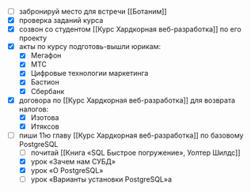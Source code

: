 - [ ] забронируй место для встречи [[Ботаним]]
- [x] проверка заданий курса
- [x] созвон со студентом [[Курс Хардкорная веб-разработка]] по его проекту
- [x] акты по курсу подготовь-вышли юрикам:
	- [x] Мегафон
	- [x] МТС
	- [x] Цифровые технологии маркетинга
	- [x] Бастион
	- [x] Сбербанк
- [x] договора по [[Курс Хардкорная веб-разработка]] для возврата налогов:
	- [x]  Изотова
	- [x]  Итяксов
- [ ] пиши 11ю главу [[Курс Хардкорная веб-разработка]] по базовому PostgreSQL
	- [ ] почитай [[Книга «SQL Быстрое погружение», Уолтер Шилдс]]
	- [x] урок «Зачем нам СУБД»
	- [x] урок «О PostgreSQL»
	- [ ] урок «Варианты установки PostgreSQL»a